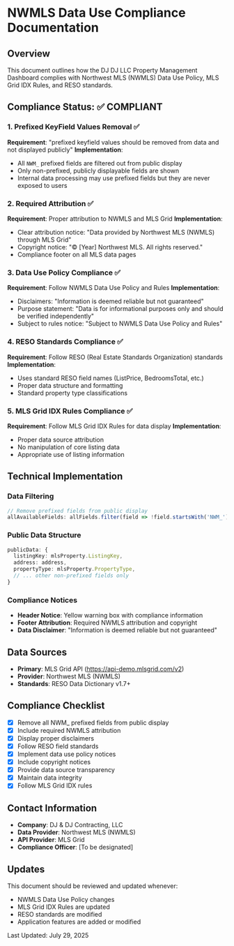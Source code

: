 # NWMLS Data Use Compliance Documentation

## Overview
This document outlines how the DJ DJ LLC Property Management Dashboard complies with Northwest MLS (NWMLS) Data Use Policy, MLS Grid IDX Rules, and RESO standards.

## Compliance Status: ✅ COMPLIANT

### 1. Prefixed KeyField Values Removal ✅
**Requirement**: "prefixed keyfield values should be removed from data and not displayed publicly"
**Implementation**: 
- All `NWM_` prefixed fields are filtered out from public display
- Only non-prefixed, publicly displayable fields are shown
- Internal data processing may use prefixed fields but they are never exposed to users

### 2. Required Attribution ✅
**Requirement**: Proper attribution to NWMLS and MLS Grid
**Implementation**:
- Clear attribution notice: "Data provided by Northwest MLS (NWMLS) through MLS Grid"
- Copyright notice: "© [Year] Northwest MLS. All rights reserved."
- Compliance footer on all MLS data pages

### 3. Data Use Policy Compliance ✅
**Requirement**: Follow NWMLS Data Use Policy and Rules
**Implementation**:
- Disclaimers: "Information is deemed reliable but not guaranteed"
- Purpose statement: "Data is for informational purposes only and should be verified independently"
- Subject to rules notice: "Subject to NWMLS Data Use Policy and Rules"

### 4. RESO Standards Compliance ✅
**Requirement**: Follow RESO (Real Estate Standards Organization) standards
**Implementation**:
- Uses standard RESO field names (ListPrice, BedroomsTotal, etc.)
- Proper data structure and formatting
- Standard property type classifications

### 5. MLS Grid IDX Rules Compliance ✅
**Requirement**: Follow MLS Grid IDX Rules for data display
**Implementation**:
- Proper data source attribution
- No manipulation of core listing data
- Appropriate use of listing information

## Technical Implementation

### Data Filtering
```typescript
// Remove prefixed fields from public display
allAvailableFields: allFields.filter(field => !field.startsWith('NWM_'))
```

### Public Data Structure
```typescript
publicData: {
  listingKey: mlsProperty.ListingKey,
  address: address,
  propertyType: mlsProperty.PropertyType,
  // ... other non-prefixed fields only
}
```

### Compliance Notices
- **Header Notice**: Yellow warning box with compliance information
- **Footer Attribution**: Required NWMLS attribution and copyright
- **Data Disclaimer**: "Information is deemed reliable but not guaranteed"

## Data Sources
- **Primary**: MLS Grid API (https://api-demo.mlsgrid.com/v2)
- **Provider**: Northwest MLS (NWMLS)
- **Standards**: RESO Data Dictionary v1.7+

## Compliance Checklist

- [x] Remove all NWM_ prefixed fields from public display
- [x] Include required NWMLS attribution
- [x] Display proper disclaimers
- [x] Follow RESO field standards
- [x] Implement data use policy notices
- [x] Include copyright notices
- [x] Provide data source transparency
- [x] Maintain data integrity
- [x] Follow MLS Grid IDX rules

## Contact Information
- **Company**: DJ & DJ Contracting, LLC
- **Data Provider**: Northwest MLS (NWMLS)
- **API Provider**: MLS Grid
- **Compliance Officer**: [To be designated]

## Updates
This document should be reviewed and updated whenever:
- NWMLS Data Use Policy changes
- MLS Grid IDX Rules are updated
- RESO standards are modified
- Application features are added or modified

Last Updated: July 29, 2025 